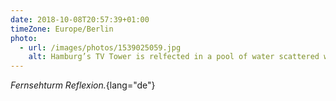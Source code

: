 ```yaml
---
date: 2018-10-08T20:57:39+01:00
timeZone: Europe/Berlin
photo:
  - url: /images/photos/1539025059.jpg
    alt: Hamburg’s TV Tower is relfected in a pool of water scattered with fallen autumnal leaves.
---
```

*Fernsehturm Reflexion.*{lang="de"}
